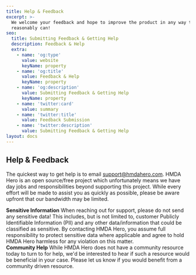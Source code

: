 ```yaml
---
title: Help & Feedback
excerpt: >-
  We welcome your feedback and hope to improve the product in any way that we
  reasonably can!
seo:
  title: Submitting Feedback & Getting Help
  description: Feedback & Help
  extra:
    - name: 'og:type'
      value: website
      keyName: property
    - name: 'og:title'
      value: Feedback & Help
      keyName: property
    - name: 'og:description'
      value: Submitting Feedback & Getting Help
      keyName: property
    - name: 'twitter:card'
      value: summary
    - name: 'twitter:title'
      value: Feedback Submission
    - name: 'twitter:description'
      value: Submitting Feedback & Getting Help
layout: docs
---
```

## Help & Feedback

The quickest way to get help is to email <support@hmdahero.com>. HMDA Hero is an open source/free project which unfortunately means we have day jobs and responsibilities beyond supporting this project. While every effort will be made to assist you as quickly as possible, please be aware upfront that our bandwidth may be limited.

<div class="important">
  <strong>Sensitive Information</strong> 
  When reaching out for support, please do not send any sensitive data! This includes, but is not limited to, customer Publicly Identifiable Information (PII) and any other data/information that could be classified as sensitive. By contacting HMDA Hero, you assume full responsibility to protect sensitive data where applicable and agree to hold HMDA Hero harmless for any violation on this matter. 
</div>

<div class="note">
  <strong>Community Help</strong> 
  While HMDA Hero does not have a community resource today to turn to for help, we'd be interested to hear if such a resource would be beneficial in your case. Please let us know if you would benefit from a community driven resource. 
</div>

